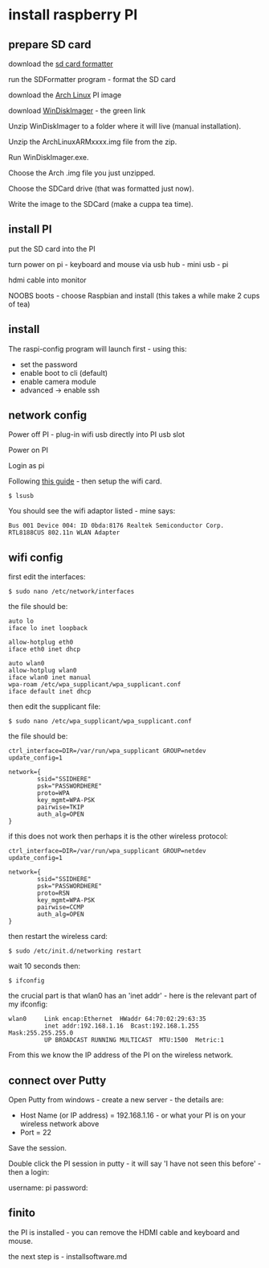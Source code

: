 # install raspberry PI

## prepare SD card

download the [sd card formatter](https://www.sdcard.org/downloads/formatter_4/eula_windows/)

run the SDFormatter program - format the SD card

download the [Arch Linux](http://downloads.raspberrypi.org/arch_latest) PI image

download [WinDiskImager](http://sourceforge.net/projects/win32diskimager/) - the green link

Unzip WinDiskImager to a folder where it will live (manual installation).

Unzip the ArchLinuxARMxxxx.img file from the zip.

Run WinDiskImager.exe.

Choose the Arch .img file you just unzipped.

Choose the SDCard drive (that was formatted just now).

Write the image to the SDCard (make a cuppa tea time).

## install PI

put the SD card into the PI

turn power on pi - keyboard and mouse via usb hub - mini usb - pi

hdmi cable into monitor

NOOBS boots - choose Raspbian and install (this takes a while make 2 cups of tea)

## install

The raspi-config program will launch first - using this:

 * set the password
 * enable boot to cli (default)
 * enable camera module
 * advanced -> enable ssh	

## network config

Power off PI - plug-in wifi usb directly into PI usb slot

Power on PI

Login as pi

Following [this guide](http://databoyz.wordpress.com/tag/how-to-setup-network-and-wpa_supplicant-conf-file-on-raspberry-pi/) - then setup the wifi card.

```
$ lsusb
```

You should see the wifi adaptor listed - mine says:

```
Bus 001 Device 004: ID 0bda:8176 Realtek Semiconductor Corp. RTL8188CUS 802.11n WLAN Adapter
```

## wifi config

first edit the interfaces:

```
$ sudo nano /etc/network/interfaces
```

the file should be:

```
auto lo
iface lo inet loopback

allow-hotplug eth0
iface eth0 inet dhcp

auto wlan0
allow-hotplug wlan0
iface wlan0 inet manual
wpa-roam /etc/wpa_supplicant/wpa_supplicant.conf
iface default inet dhcp
```

then edit the supplicant file:

```
$ sudo nano /etc/wpa_supplicant/wpa_supplicant.conf
```

the file should be:

```
ctrl_interface=DIR=/var/run/wpa_supplicant GROUP=netdev
update_config=1

network={
        ssid="SSIDHERE"
        psk="PASSWORDHERE"
        proto=WPA
        key_mgmt=WPA-PSK
        pairwise=TKIP
        auth_alg=OPEN
}
```

if this does not work then perhaps it is the other wireless protocol:

```
ctrl_interface=DIR=/var/run/wpa_supplicant GROUP=netdev
update_config=1

network={
        ssid="SSIDHERE"
        psk="PASSWORDHERE"
        proto=RSN
        key_mgmt=WPA-PSK
        pairwise=CCMP
        auth_alg=OPEN
}
```

then restart the wireless card:

```
$ sudo /etc/init.d/networking restart
```

wait 10 seconds then:

```
$ ifconfig
```

the crucial part is that wlan0 has an 'inet addr' - here is the relevant part of my ifconfig:

```
wlan0     Link encap:Ethernet  HWaddr 64:70:02:29:63:35
          inet addr:192.168.1.16  Bcast:192.168.1.255  Mask:255.255.255.0
          UP BROADCAST RUNNING MULTICAST  MTU:1500  Metric:1
```

From this we know the IP address of the PI on the wireless network.

## connect over Putty

Open Putty from windows - create a new server - the details are:

 * Host Name (or IP address) = 192.168.1.16 - or what your PI is on your wireless network above
 * Port = 22

Save the session.

Double click the PI session in putty - it will say 'I have not seen this before' - then a login:

username: pi
password: <thepassword you set when you installed the pi>

## finito

the PI is installed - you can remove the HDMI cable and keyboard and mouse.

the next step is - installsoftware.md

